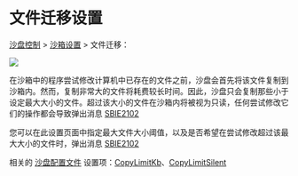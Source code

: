 # 文件迁移设置

[沙盘控制](SandboxieControl.md) > [沙箱设置](SandboxSettings.md) > 文件迁移：

![](../Media/FileMigrationSettings.png)

在沙箱中的程序尝试修改计算机中已存在的文件之前，沙盘会首先将该文件复制到沙箱内。然而，复制非常大的文件将耗费较长时间。因此，沙盘只会复制那些小于设定最大大小的文件。超过该大小的文件在沙箱内将被视为只读，任何尝试修改它们的操作都会导致弹出消息 [SBIE2102](SBIE2102.md)

您可以在此设置页面中指定最大文件大小阈值，以及是否希望在尝试修改超过该最大大小的文件时，弹出消息 [SBIE2102](SBIE2102.md)

相关的 [沙盘配置文件](SandboxieIni.md) 设置项：[CopyLimitKb](CopyLimitKb.md)、[CopyLimitSilent](CopyLimitSilent.md)
